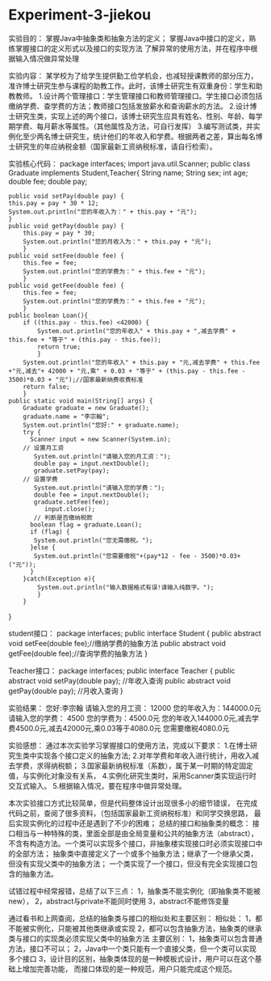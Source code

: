 # Experiment-3-jiekou

实验目的：
掌握Java中抽象类和抽象方法的定义； 
掌握Java中接口的定义，熟练掌握接口的定义形式以及接口的实现方法
了解异常的使用方法，并在程序中根据输入情况做异常处理

实验内容：
某学校为了给学生提供勤工俭学机会，也减轻授课教师的部分压力，准许博士研究生参与课程的助教工作。此时，该博士研究生有双重身份：学生和助教教师。
1.设计两个管理接口：学生管理接口和教师管理接口。学生接口必须包括缴纳学费、查学费的方法；教师接口包括发放薪水和查询薪水的方法。
2.设计博士研究生类，实现上述的两个接口，该博士研究生应具有姓名、性别、年龄、每学期学费、每月薪水等属性。（其他属性及方法，可自行发挥）
3.编写测试类，并实例化至少两名博士研究生，统计他们的年收入和学费。根据两者之差，算出每名博士研究生的年应纳税金额（国家最新工资纳税标准，请自行检索）。

实验核心代码：
package interfaces;
import java.util.Scanner;
public class Graduate implements Student,Teacher{
	String name;
	String sex;
	int age;
	double fee;
	double pay;
	
	public void setPay(double pay) {
	this.pay = pay * 30 * 12;
	System.out.println("您的年收入为：" + this.pay + "元");
	}
	public void getPay(double pay) {
		this.pay = pay * 30;
		System.out.println("您的月收入为：" + this.pay + "元");
		}
	public void setFee(double fee) {
		this.fee = fee; 
		System.out.println("您的学费为：" + this.fee + "元");
		}
	public void getFee(double fee) {
		this.fee = fee;
		System.out.println("您的学费为：" + this.fee + "元");
		}
	public boolean Loan(){
		if ((this.pay - this.fee) <42000) {
			System.out.println("您的年收入" + this.pay + ",减去学费" + this.fee + "等于" + (this.pay - this.fee));
			return true;
			}
		System.out.println("您的年收入" + this.pay + "元,减去学费" + this.fee +"元,减去"+ 42000 + "元,乘" + 0.03 + "等于" + (this.pay - this.fee - 3500)*0.03 + "元");//国家最新纳费收费标准
		return false;
		}
	public static void main(String[] args) {
		Graduate graduate = new Graduate();
		graduate.name = "李宗翰";
		System.out.println("您好:" + graduate.name);
		try {
		  Scanner input = new Scanner(System.in);
		// 设置月工资
		   System.out.println("请输入您的月工资：");
		   double pay = input.nextDouble();
		   graduate.setPay(pay);
		// 设置学费
		   System.out.println("请输入您的学费：");
		   double fee = input.nextDouble();
		   graduate.setFee(fee);
		      input.close();
		   // 判断是否缴纳税款
		  boolean flag = graduate.Loan();
		  if (flag) {
		   System.out.println("您无需缴税。");
		  }else {
		   System.out.println("您需要缴税"+(pay*12 - fee - 3500)*0.03+("元"));
		  }
		}catch(Exception e){
			System.out.println("输入数据格式有误!请输入纯数字。");
		  	}		 
		}
}

student接口：
package interfaces;
public interface Student {
	 public abstract void setFee(double fee);//缴纳学费的抽象方法
	 public abstract void getFee(double fee);//查询学费的抽象方法
	}
  
Teacher接口：
package interfaces;
public interface Teacher {
	 public abstract void setPay(double pay); //年收入查询
	 public abstract void getPay(double pay); //月收入查询
	}

实验结果：
您好:李宗翰
请输入您的月工资：
12000
您的年收入为：144000.0元
请输入您的学费：
4500
您的学费为：4500.0元
您的年收入144000.0元,减去学费4500.0元,减去42000元,乘0.03等于4080.0元
您需要缴税4080.0元

实验感想：
通过本次实验学习掌握接口的使用方法，完成以下要求：
1.在博士研究生类中实现各个接口定义的抽象方法;
2.对年学费和年收入进行统计，用收入减去学费，求得纳税额；
3.国家最新纳税标准（系数），属于某一时期的特定固定值，与实例化对象没有关系，
4.实例化研究生类时，采用Scanner类实现运行时交互式输入。
5.根据输入情况，要在程序中做异常处理。

本次实验接口方式比较简单，但是代码整体设计出现很多小的细节错误，
在完成代码之前，查阅了很多资料，（包括国家最新工资纳税标准）和同学交换思路，
最后实现实例化的过程中还是遇到了不少的困难；
总结的接口和抽象类的概念：
接口相当与一种特殊的类，里面全部是由全局变量和公共的抽象方法（abstract），
不含有构造方法。一个类可以实现多个接口，非抽象楼实现接口时必须实现接口中的全部方法；
抽象类中直接定义了一个或多个抽象方法；继承了一个继承父类，但没有实现父类中的抽象方法；
一个类实现了一个接口，但没有完全实现接口包含的抽象方法。

试错过程中经常报错，总结了以下三点：
1，抽象类不能实例化（即抽象类不能被new），
2，abstract与private不能同时使用
3，abstract不能修饰变量

通过看书和上网查阅，总结的抽象类与接口的相似处和主要区别：
相似处：
1，都不能被实例化，只能被其他类继承或实现
2，都可以包含抽象方法，抽象类的继承类与接口的实现类必须实现父类中的抽象方法
主要区别：
1，抽象类可以包含普通方法，接口不可以；
2，Java中一个类只能有一个直接父类，但一个类可以实现多个接口
3，设计目的区别，抽象类体现的是一种模板式设计，用户可以在这个基础上增加完善功能，
而接口体现的是一种规范，用户只能完成这个规范。


